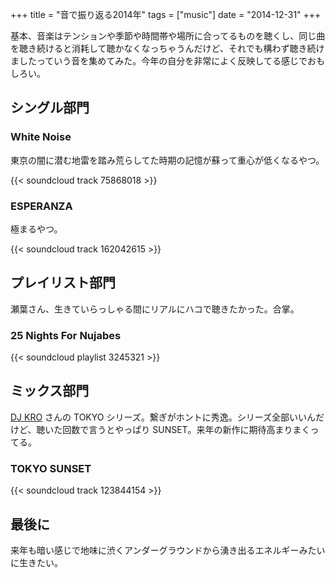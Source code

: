 +++
title = "音で振り返る2014年"
tags = ["music"]
date = "2014-12-31"
+++

基本、音楽はテンションや季節や時間帯や場所に合ってるものを聴くし、同じ曲を聴き続けると消耗して聴かなくなっちゃうんだけど、それでも構わず聴き続けましたっていう音を集めてみた。今年の自分を非常によく反映してる感じでおもしろい。

<!--more-->

## シングル部門

### White Noise

東京の闇に潜む地雷を踏み荒らしてた時期の記憶が蘇って重心が低くなるやつ。

{{< soundcloud track 75868018 >}}

### ESPERANZA

極まるやつ。

{{< soundcloud track 162042615 >}}

## プレイリスト部門

瀬葉さん、生きていらっしゃる間にリアルにハコで聴きたかった。合掌。

### 25 Nights For Nujabes

{{< soundcloud playlist 3245321 >}}

## ミックス部門

[DJ KRO](https://soundcloud.com/dj-kro) さんの TOKYO シリーズ。繋ぎがホントに秀逸。シリーズ全部いいんだけど、聴いた回数で言うとやっぱり SUNSET。来年の新作に期待高まりまくってる。

### TOKYO SUNSET

{{< soundcloud track 123844154 >}}

## 最後に

来年も暗い感じで地味に渋くアンダーグラウンドから湧き出るエネルギーみたいに生きたい。
